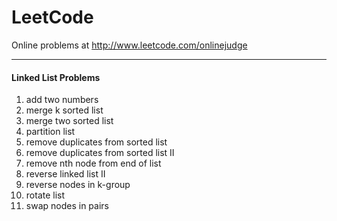 # LeetCode
Online problems at <http://www.leetcode.com/onlinejudge>

--------------------------------------------------------
#### Linked List Problems
1. add two numbers
2. merge k sorted list
3. merge two sorted list
4. partition list
4. remove duplicates from sorted list
5. remove duplicates from sorted list II
6. remove nth node from end of list
7. reverse linked list II
8. reverse nodes in k-group
9. rotate list
10. swap nodes in pairs

